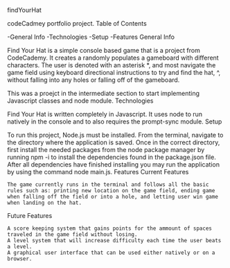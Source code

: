 findYourHat

codeCadmey portfolio project.
Table of Contents

-General Info -Technologies -Setup -Features
General Info

Find Your Hat is a simple console based game that is a project from CodeCademy. It creates a randomly populates a gameboard with different characters. The user is denoted with an asterisk *, and most navigate the game field using keyboard directional instructions to try and find the hat, ^, without falling into any holes or falling off of the gameboard.

This was a proejct in the intermediate section to start implementing Javascript classes and node module.
Technologies

Find Your Hat is written completely in Javascript. It uses node to run natively in the console and to also requires the prompt-sync module.
Setup

To run this project, Node.js must be installed. From the terminal, navigate to the directory where the application is saved. Once in the correct directory, first install the needed packages from the node package manager by running npm -i to install the dependencies found in the package.json file. After all dependencies have finished installing you may run the application by using the command node main.js.
Features
Current Features

    The game currently runs in the terminal and follows all the basic rules such as: printing new location on the game field, ending game when falling off the field or into a hole, and letting user win game when landing on the hat.

Future Features

    A score keeping system that gains points for the ammount of spaces traveled in the game field without losing.
    A level system that will increase difficulty each time the user beats a level.
    A graphical user interface that can be used either natively or on a browser.
